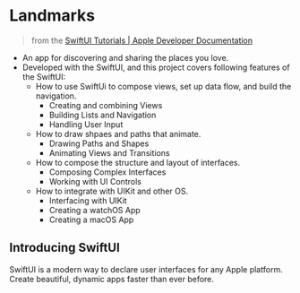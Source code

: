 #  Landmarks

> from the [SwiftUI Tutorials | Apple Developer Documentation](https://developer.apple.com/tutorials/swiftui)

- An app for discovering and sharing the places you love.
- Developed with the SwiftUI, and this project covers following features of the SwiftUI:
    - How to use SwiftUi to compose views, set up data flow, and build the navigation.
        - Creating and combining Views
        - Building Lists and Navigation
        - Handling User Input
    - How to draw shpaes and paths that animate.
        - Drawing Paths and Shapes
        - Animating Views and Transitions
    - How to compose the structure and layout of interfaces.
        - Composing Complex Interfaces
        - Working with UI Controls
    - How to integrate with UIKit and other OS.
        - Interfacing with UIKit
        - Creating a watchOS App
        - Creating a macOS App
        

## Introducing SwiftUI
SwiftUI is a modern way to declare user interfaces for any Apple platform. Create beautiful, dynamic apps faster than ever before.
